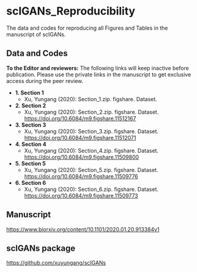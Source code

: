 # scIGANs_Reproducibility
The data and codes for reproducing all Figures and Tables in the manuscript of scIGANs.

## Data and Codes
**To the Editor and reviewers:**
The following links will keep inactive before publication. Please use the private links in the manuscript to get exclusive access during the peer review.
- **1. Section 1**
  - Xu, Yungang (2020): Section_1.zip. figshare. Dataset. 
- **2. Section 2**
  - Xu, Yungang (2020): Section_2.zip. figshare. Dataset. https://doi.org/10.6084/m9.figshare.11512167
- **3. Section 3**
  - Xu, Yungang (2020): Section_3.zip. figshare. Dataset. https://doi.org/10.6084/m9.figshare.11512071
- **4. Section 4**
  - Xu, Yungang (2020): Section_4.zip. figshare. Dataset. https://doi.org/10.6084/m9.figshare.11509800
- **5. Section 5**
  - Xu, Yungang (2020): Section_5.zip. figshare. Dataset. https://doi.org/10.6084/m9.figshare.11509776
- **6. Section 6**
  - Xu, Yungang (2020): Section_6.zip. figshare. Dataset. https://doi.org/10.6084/m9.figshare.11509773

## Manuscript
https://www.biorxiv.org/content/10.1101/2020.01.20.913384v1
## scIGANs package
https://github.com/xuyungang/scIGANs

